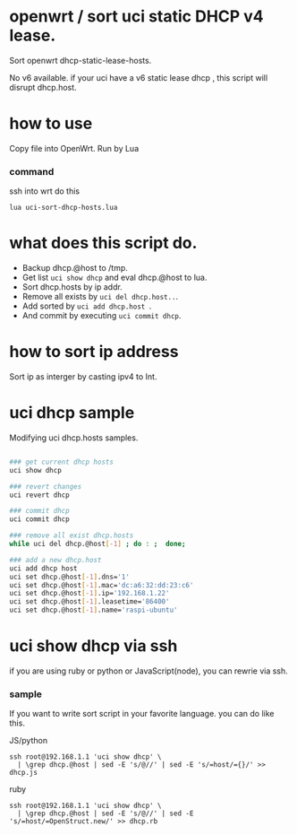 # openwrt / sort uci static DHCP v4 lease.

Sort openwrt dhcp-static-lease-hosts.

No v6 available.
if your uci have a v6 static lease dhcp , this script will disrupt dhcp.host.

# how to use 

Copy file into OpenWrt.  Run by Lua

### command
ssh into wrt do this
```
lua uci-sort-dhcp-hosts.lua
```


# what does this script do.

- Backup dhcp.@host to /tmp.
- Get list `uci show dhcp` and eval dhcp.@host to lua.
- Sort dhcp.hosts by ip addr.
- Remove all exists by `uci del dhcp.host..`.
- Add sorted by `uci add dhcp.host `.
- And commit by executing `uci commit dhcp`.

# how to sort ip address 

Sort ip as interger by casting ipv4 to Int.

# uci dhcp sample 

Modifying uci dhcp.hosts samples.


```sh

### get current dhcp hosts
uci show dhcp

### revert changes 
uci revert dhcp 

### commit dhcp
uci commit dhcp 

### remove all exist dhcp.hosts
while uci del dhcp.@host[-1] ; do : ;  done;

### add a new dhcp.host
uci add dhcp host
uci set dhcp.@host[-1].dns='1'
uci set dhcp.@host[-1].mac='dc:a6:32:dd:23:c6'
uci set dhcp.@host[-1].ip='192.168.1.22'
uci set dhcp.@host[-1].leasetime='86400'
uci set dhcp.@host[-1].name='raspi-ubuntu'

```

# uci show dhcp via ssh 

if you are using ruby or python or JavaScript(node), you can rewrie via ssh.

### sample

If you want to write sort script in your favorite language. you can do like this.

JS/python
```
ssh root@192.168.1.1 'uci show dhcp' \
  | \grep dhcp.@host | sed -E 's/@//' | sed -E 's/=host/={}/' >> dhcp.js
```

ruby
```
ssh root@192.168.1.1 'uci show dhcp' \
  | \grep dhcp.@host | sed -E 's/@//' | sed -E 's/=host/=OpenStruct.new/' >> dhcp.rb
```


